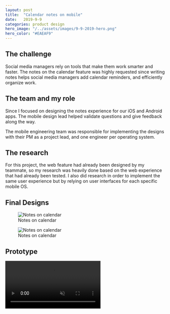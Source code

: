 ```yaml
---
layout: post
title:  "Calendar notes on mobile"
date:   2019-9-9
categories: product design
hero_image: "/../assets/images/9-9-2019-hero.png"
hero_color: "#EAEAF9"
---
```


## The challenge
Social media managers rely on tools that make them work smarter and faster. The notes on the calendar feature was highly requested since writing notes helps social media managers add calendar reminders, and efficiently organize work.

## The team and my role
Since I focused on designing the notes experience for our iOS and Android apps. The mobile design lead helped validate questions and give feedback along the way.

The mobile engineering team was responsible for implementing the designs with their PM as a project lead, and one engineer per operating system.

## The research
For this project, the web feature had already been designed by my teammate, so my research was heavily done based on the web experience that had already been tested. I also did research in order to implement the same user experience but by relying on user interfaces for each specific mobile OS.

## Final Designs

<figure>
	<img src="{{ site.baseurl }}/assets/images/notes-on-calendar-1.png" title="Notes on calendar" />
	<figcaption class="media-caption center">Notes on calendar</figcaption>
</figure>

<figure>
	<img src="{{ site.baseurl }}/assets/images/notes-on-calendar-2.png" title="Notes on calendar" />
	<figcaption class="media-caption center">Notes on calendar</figcaption>
</figure>

## Prototype

<video muted controls preload src="../../../assets/images/notes-on-calendar-prototype.mp4"><source src="../../../assets/images/notes-on-calendar-prototype.mp4" type="video/mp4"></video>

